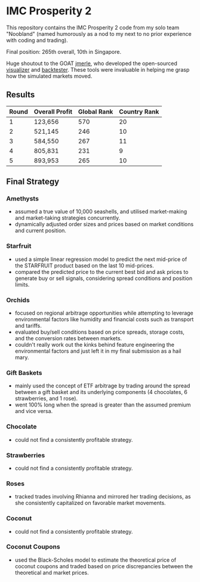 # IMC Prosperity 2

This repository contains the IMC Prosperity 2 code from my solo team "Noobland" (named humorously as a nod to my next to no prior experience with coding and trading).

Final position: 265th overall, 10th in Singapore.

Huge shoutout to the GOAT [jmerle](https://github.com/jmerle), who developed the open-sourced [visualizer](https://github.com/jmerle/imc-prosperity-2-visualizer) and [backtester](https://github.com/jmerle/imc-prosperity-2-backtester). These tools were invaluable in helping me grasp how the simulated markets moved.

## Results

| Round | Overall Profit | Global Rank | Country Rank |
|-------|----------------|-------------|--------------|
| 1     | 123,656        | 570         | 20           |
| 2     | 521,145        | 246         | 10           |
| 3     | 584,550        | 267         | 11           |
| 4     | 805,831        | 231         | 9            |
| 5     | 893,953        | 265         | 10           |

## Final Strategy

### Amethysts
- assumed a true value of 10,000 seashells, and utilised market-making and market-taking strategies concurrently.
- dynamically adjusted order sizes and prices based on market conditions and current position.

### Starfruit
- used a simple linear regression model to predict the next mid-price of the STARFRUIT product based on the last 10 mid-prices.
- compared the predicted price to the current best bid and ask prices to generate buy or sell signals, considering spread conditions and position limits.

### Orchids
- focused on regional arbitrage opportunities while attempting to leverage environmental factors like humidity and financial costs such as transport and tariffs.
- evaluated buy/sell conditions based on price spreads, storage costs, and the conversion rates between markets.
- couldn't really work out the kinks behind feature engineering the environmental factors and just left it in my final submission as a hail mary.

### Gift Baskets
- mainly used the concept of ETF arbitrage by trading around the spread between a gift basket and its underlying components (4 chocolates, 6 strawberries, and 1 rose).
- went 100% long when the spread is greater than the assumed premium and vice versa.

### Chocolate
- could not find a consistently profitable strategy.
  
### Strawberries
- could not find a consistently profitable strategy.
  
### Roses
- tracked trades involving Rhianna and mirrored her trading decisions, as she consistently capitalized on favorable market movements.

### Coconut
- could not find a consistently profitable strategy.

### Coconut Coupons
- used the Black-Scholes model to estimate the theoretical price of coconut coupons and traded based on price discrepancies between the theoretical and market prices.
